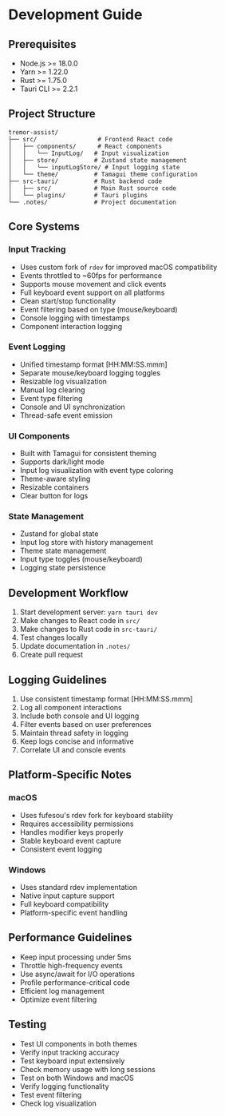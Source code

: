 # Development Guide

## Prerequisites
- Node.js >= 18.0.0
- Yarn >= 1.22.0
- Rust >= 1.75.0
- Tauri CLI >= 2.2.1

## Project Structure
```
tremor-assist/
├── src/                 # Frontend React code
│   ├── components/      # React components
│   │   └── InputLog/   # Input visualization
│   ├── store/          # Zustand state management
│   │   └── inputLogStore/ # Input logging state
│   └── theme/          # Tamagui theme configuration
├── src-tauri/          # Rust backend code
│   ├── src/            # Main Rust source code
│   └── plugins/        # Tauri plugins
└── .notes/             # Project documentation
```

## Core Systems

### Input Tracking
- Uses custom fork of `rdev` for improved macOS compatibility
- Events throttled to ~60fps for performance
- Supports mouse movement and click events
- Full keyboard event support on all platforms
- Clean start/stop functionality
- Event filtering based on type (mouse/keyboard)
- Console logging with timestamps
- Component interaction logging

### Event Logging
- Unified timestamp format [HH:MM:SS.mmm]
- Separate mouse/keyboard logging toggles
- Resizable log visualization
- Manual log clearing
- Event type filtering
- Console and UI synchronization
- Thread-safe event emission

### UI Components
- Built with Tamagui for consistent theming
- Supports dark/light mode
- Input log visualization with event type coloring
- Theme-aware styling
- Resizable containers
- Clear button for logs

### State Management
- Zustand for global state
- Input log store with history management
- Theme state management
- Input type toggles (mouse/keyboard)
- Logging state persistence

## Development Workflow
1. Start development server: `yarn tauri dev`
2. Make changes to React code in `src/`
3. Make changes to Rust code in `src-tauri/`
4. Test changes locally
5. Update documentation in `.notes/`
6. Create pull request

## Logging Guidelines
1. Use consistent timestamp format [HH:MM:SS.mmm]
2. Log all component interactions
3. Include both console and UI logging
4. Filter events based on user preferences
5. Maintain thread safety in logging
6. Keep logs concise and informative
7. Correlate UI and console events

## Platform-Specific Notes

### macOS
- Uses fufesou's rdev fork for keyboard stability
- Requires accessibility permissions
- Handles modifier keys properly
- Stable keyboard event capture
- Consistent event logging

### Windows
- Uses standard rdev implementation
- Native input capture support
- Full keyboard compatibility
- Platform-specific event handling

## Performance Guidelines
- Keep input processing under 5ms
- Throttle high-frequency events
- Use async/await for I/O operations
- Profile performance-critical code
- Efficient log management
- Optimize event filtering

## Testing
- Test UI components in both themes
- Verify input tracking accuracy
- Test keyboard input extensively
- Check memory usage with long sessions
- Test on both Windows and macOS
- Verify logging functionality
- Test event filtering
- Check log visualization 